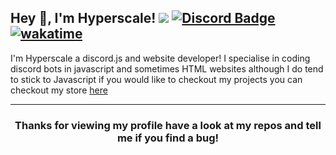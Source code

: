 
## Hey 👋, I'm Hyperscale! ![](https://komarev.com/ghpvc/?username=Hyperscale1&label=Views&color=lightgrey&style=flat) [![Discord Badge](https://img.shields.io/badge/-Discord-9B9B9B?style=flat-square&logo=Discord&logoColor=white)](https://discord.gg/zJqsqFfzXT) [![wakatime](https://wakatime.com/badge/user/6e098b16-30e8-493e-bf77-598fafbb912d.svg)](https://wakatime.com/@6e098b16-30e8-493e-bf77-598fafbb912d)

I'm Hyperscale a discord.js and website developer! I specialise in coding discord bots in javascript and sometimes HTML websites although I do tend to stick to Javascript if you would like to checkout my projects you can checkout my store [here](https://store.hypers.zone)

<p align="center">
<a href="https://github.com/Hyperscale1">
</a>
</p>

---

<h3 align=center>Thanks for viewing my profile have a look at my repos and tell me if you find a bug!</h3>

